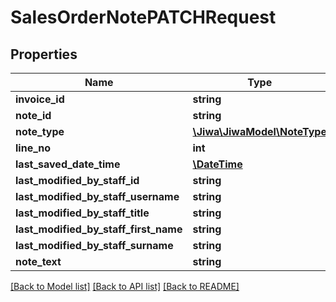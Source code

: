 # SalesOrderNotePATCHRequest

## Properties
Name | Type | Description | Notes
------------ | ------------- | ------------- | -------------
**invoice_id** | **string** |  | [optional] 
**note_id** | **string** |  | [optional] 
**note_type** | [**\Jiwa\JiwaModel\NoteType**](NoteType.md) |  | [optional] 
**line_no** | **int** |  | [optional] 
**last_saved_date_time** | [**\DateTime**](\DateTime.md) |  | [optional] 
**last_modified_by_staff_id** | **string** |  | [optional] 
**last_modified_by_staff_username** | **string** |  | [optional] 
**last_modified_by_staff_title** | **string** |  | [optional] 
**last_modified_by_staff_first_name** | **string** |  | [optional] 
**last_modified_by_staff_surname** | **string** |  | [optional] 
**note_text** | **string** |  | [optional] 

[[Back to Model list]](../README.md#documentation-for-models) [[Back to API list]](../README.md#documentation-for-api-endpoints) [[Back to README]](../README.md)


